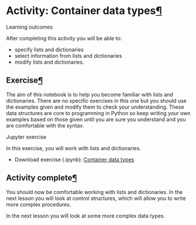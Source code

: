 Activity: Container data types[¶](https://minerva.leeds.ac.uk/bbcswebdav/institution/Inter-faculty/ODLC/artificial_intelligence/OCOM5100M_ProgrammingForDataScience/MKDocs_Site/content/unit1/1_09_containers-and-complex-types-activity/#activity-container-data-types "Permanent link")
=========================================================================================================================================================================================================================================================================================

Learning outcomes

After completing this activity you will be able to:

-   specify lists and dictionaries
-   select information from lists and dictionaries
-   modify lists and dictionaries.

Exercise[¶](https://minerva.leeds.ac.uk/bbcswebdav/institution/Inter-faculty/ODLC/artificial_intelligence/OCOM5100M_ProgrammingForDataScience/MKDocs_Site/content/unit1/1_09_containers-and-complex-types-activity/#exercise "Permanent link")
----------------------------------------------------------------------------------------------------------------------------------------------------------------------------------------------------------------------------------------------

The aim of this notebook is to help you become familiar with lists and dictionaries. There are no specific exercises in this one but you should use the examples given and modify them to check your understanding. These data structures are core to programming in Python so keep writing your own examples based on those given until you are sure you understand and you are comfortable with the syntax.

Jupyter exercise

In this exercise, you will work with lists and dictionaries.

-   Download exercise (.ipynb): [Container data types](../../exercises/unit-1/Ex_1_2_Adding_Structure.ipynb)

Activity complete[¶](https://minerva.leeds.ac.uk/bbcswebdav/institution/Inter-faculty/ODLC/artificial_intelligence/OCOM5100M_ProgrammingForDataScience/MKDocs_Site/content/unit1/1_09_containers-and-complex-types-activity/#activity-complete "Permanent link")
----------------------------------------------------------------------------------------------------------------------------------------------------------------------------------------------------------------------------------------------------------------

You should now be comfortable working with lists and dictionaries. In the next lesson you will look at control structures, which will allow you to write more complex procedures.

In the next lesson you will look at some more complex data types.